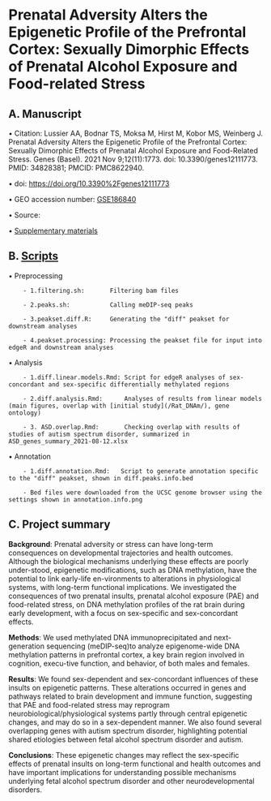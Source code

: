 # Prenatal Adversity Alters the Epigenetic Profile of the Prefrontal Cortex: Sexually Dimorphic Effects of Prenatal Alcohol Exposure and Food-related Stress  

## A. Manuscript
  • Citation: Lussier AA, Bodnar TS, Moksa M, Hirst M, Kobor MS, Weinberg J. Prenatal Adversity Alters the Epigenetic Profile of the Prefrontal   Cortex: Sexually Dimorphic Effects of Prenatal Alcohol Exposure and Food-Related Stress. Genes (Basel). 2021 Nov 9;12(11):1773. doi: 10.3390/genes12111773. PMID: 34828381; PMCID: PMC8622940.
  
  • doi: https://doi.org/10.3390%2Fgenes12111773
  
  • GEO accession number: [GSE186840](https://www.ncbi.nlm.nih.gov/geo/query/acc.cgi?acc=GSE186840)
  
  • Source: 

  • [Supplementary materials](/Rat_DNAm_sex_differences/Supplementary_materials)

## B. [Scripts](/Rat_DNAm_sex_differences/Scripts)
  • Preprocessing
  
        - 1.filtering.sh:       Filtering bam files 
        
        - 2.peaks.sh:           Calling meDIP-seq peaks
        
        - 3.peakset.diff.R:     Generating the "diff" peakset for downstream analyses
        
        - 4.peakset.processing: Processing the peakset file for input into edgeR and downstream analyses
    
  • Analysis  
  
        - 1.diff.linear.models.Rmd: Script for edgeR analyses of sex-concordant and sex-specific differentially methylated regions
        
        - 2.diff.analysis.Rmd:      Analyses of results from linear models (main figures, overlap with [initial study](/Rat_DNAm/), gene ontology)
        
        - 3. ASD.overlap.Rmd:       Checking overlap with results of studies of autism spectrum disorder, summarized in ASD_genes_summary_2021-08-12.xlsx
  
  • Annotation
  
        - 1.diff.annotation.Rmd:   Script to generate annotation specific to the "diff" peakset, shown in diff.peaks.info.bed
        
        - Bed files were downloaded from the UCSC genome browser using the settings shown in annotation.info.png
           
## C. Project summary
**Background**: Prenatal adversity or stress can have long-term consequences on developmental trajectories and health outcomes. Although the biological mechanisms underlying these effects are poorly under-stood, epigenetic modifications, such as DNA methylation, have the potential to link early-life en-vironments to alterations in physiological systems, with long-term functional implications. We investigated the consequences of two prenatal insults, prenatal alcohol exposure (PAE) and food-related stress, on DNA methylation profiles of the rat brain during early development, with a focus on sex-specific and sex-concordant effects. 

**Methods**: We used methylated DNA immunoprecipitated and next-generation sequencing (meDIP-seq)to analyze epigenome-wide DNA methylation patterns in prefrontal cortex, a key brain region involved in cognition, execu-tive function, and behavior, of both males and females. 

**Results**: We found sex-dependent and sex-concordant influences of these insults on epigenetic patterns. These alterations occurred in genes and pathways related to brain development and immune function, suggesting that PAE and food-related stress may reprogram neurobiological/physiological systems partly through central epigenetic changes, and may do so in a sex-dependent manner. We also found several overlapping genes with autism spectrum disorder, highlighting potential shared etiologies between fetal alcohol spectrum disorder and autism.

**Conclusions**: These epigenetic changes may reflect the sex-specific effects of prenatal insults on long-term functional and health outcomes and have important implications for understanding possible mechanisms underlying fetal alcohol spectrum disorder and other neurodevelopmental disorders.
